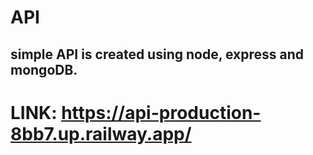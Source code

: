 # API
## simple API is created using node, express and mongoDB.
# LINK: https://api-production-8bb7.up.railway.app/
